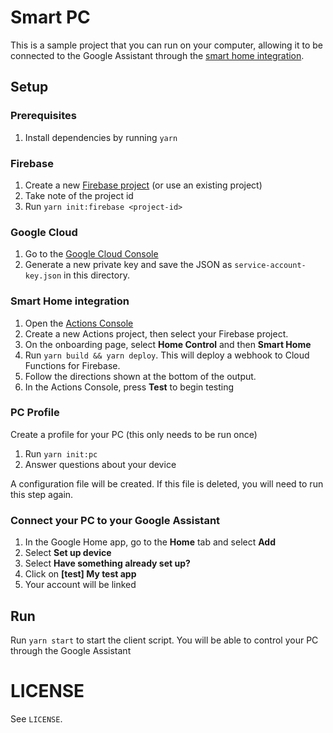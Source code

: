 # Smart PC
This is a sample project that you can run on your computer, allowing it to be
connected to the Google Assistant through the [smart home integration](http://developers.google.com/smarthome).

## Setup

### Prerequisites
1. Install dependencies by running `yarn`

### Firebase
1. Create a new [Firebase project](https://firebase.google.com) (or use an existing project)
1. Take note of the project id
1. Run `yarn init:firebase <project-id>`

### Google Cloud
1. Go to the [Google Cloud Console](https://console.cloud.google.com/iam-admin/serviceaccounts)
1. Generate a new private key and save the JSON as `service-account-key.json` in this directory.

### Smart Home integration
1. Open the [Actions Console](https://console.actions.google.com)
1. Create a new Actions project, then select your Firebase project.
1. On the onboarding page, select **Home Control** and then **Smart Home**
1. Run `yarn build && yarn deploy`. This will deploy a webhook to Cloud Functions for Firebase.
1. Follow the directions shown at the bottom of the output.
1. In the Actions Console, press **Test** to begin testing

### PC Profile
Create a profile for your PC (this only needs to be run once)

1. Run `yarn init:pc`
1. Answer questions about your device

A configuration file will be created. If this file is deleted, you will need to run this step again.

### Connect your PC to your Google Assistant
1. In the Google Home app, go to the **Home** tab and select **Add**
1. Select **Set up device**
1. Select **Have something already set up?**
1. Click on **[test] My test app**
1. Your account will be linked

## Run
Run `yarn start` to start the client script.
You will be able to control your PC through the Google Assistant

# LICENSE
See `LICENSE`.
